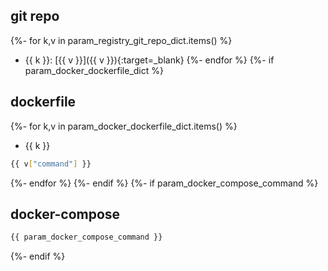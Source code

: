 ## git repo
{%- for k,v in param_registry_git_repo_dict.items() %}
  - {{ k }}: [{{ v }}]({{ v }}){:target=_blank}
{%- endfor %}
{%- if param_docker_dockerfile_dict %}
## dockerfile
{%- for k,v in param_docker_dockerfile_dict.items() %}
- {{ k }}
```bash
{{ v["command"] }}
```
{%- endfor %}
{%- endif %}
{%- if param_docker_compose_command %}
## docker-compose
```bash
{{ param_docker_compose_command }}
```
{%- endif %}